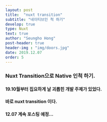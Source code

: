 ```yaml
---
layout: post
title:  "nuxt transition"
subtitle: "네이티브인 척 하기"
develop: true
type: Nuxt
text: true
author: "Seungho Hong"
post-header: true
header-img : "img/doors.jpg"
date: 2019.12.07
order: 5
---
```




### Nuxt Transition으로 Native 인척 하기.

#### 19.10월부터 집요하게 날 괴롭힌 개발 주제가 있었다.

#### 바로 **nuxt transition** 이다.

#### 12.07 계속 포스팅 예정...